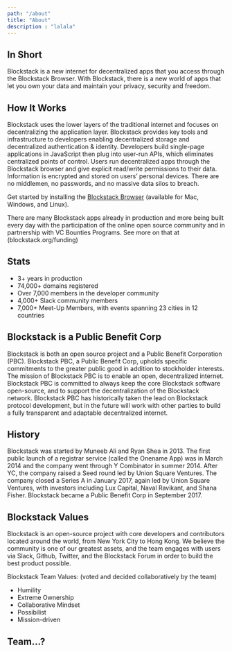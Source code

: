 ```yaml
---
path: "/about"
title: "About"
description : "lalala"
---
```


## In Short
Blockstack is a new internet for decentralized apps that you access through the Blockstack Browser. With Blockstack, there is a new world of apps that let you own your data and maintain your privacy, security and freedom.

## How It Works
Blockstack uses the lower layers of the traditional internet and focuses on decentralizing the application layer. Blockstack provides key tools and infrastructure to developers enabling decentralized storage and decentralized authentication & identity. Developers build single-page applications in JavaScript then plug into user-run APIs, which eliminates centralized points of control. Users run decentralized apps through the Blockstack browser and give explicit read/write permissions to their data. Information is encrypted and stored on users’ personal devices. There are no middlemen, no passwords, and no massive data silos to breach.

Get started by installing the [Blockstack Browser](https://blockstack.org/install) (available for Mac, Windows, and Linux).

There are many Blockstack apps already in production and more being built every day with the participation of the online open source community and in partnership with VC Bounties Programs. See more on that at (blockstack.org/funding)

## Stats
* 3+ years in production
* 74,000+ domains registered
* Over 7,000 members in the developer community
* 4,000+ Slack community members
* 7,000+ Meet-Up Members, with events spanning 23 cities in 12 countries

## Blockstack is a Public Benefit Corp
Blockstack is both an open source project and a Public Benefit Corporation (PBC). Blockstack PBC, a Public Benefit Corp, upholds specific commitments to the greater public good in addition to stockholder interests. The mission of Blockstack PBC is to enable an open, decentralized internet. Blockstack PBC is committed to always keep the core Blockstack software open-source, and to support the decentralization of the Blockstack network. Blockstack PBC has historically taken the lead on Blockstack protocol development, but in the future will work with other parties to build a fully transparent and adaptable decentralized internet.

## History
Blockstack was started by Muneeb Ali and Ryan Shea in 2013. The first public launch of a registrar service (called the Onename App) was in March 2014 and the company went through Y Combinator in summer 2014. After YC, the company raised a Seed round led by Union Square Ventures. The company closed a Series A in January 2017, again led by Union Square Ventures, with investors including Lux Capital, Naval Ravikant, and Shana Fisher. Blockstack became a Public Benefit Corp in September 2017.

## Blockstack Values
Blockstack is an open-source project with core developers and contributors located around the world, from New York City to Hong Kong. We believe the community is one of our greatest assets, and the team engages with users via Slack, Github, Twitter, and the Blockstack Forum in order to build the best product possible.

Blockstack Team Values: (voted and decided collaboratively by the team)
* Humility
* Extreme Ownership
* Collaborative Mindset
* Possibilist
* Mission-driven

## Team...?